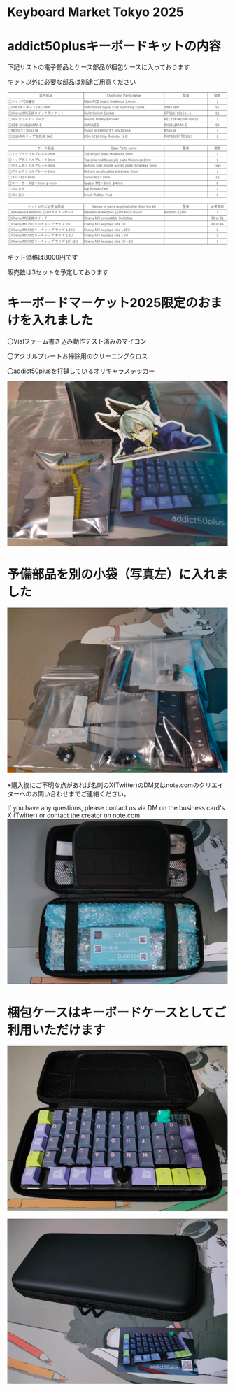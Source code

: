 # Keyboard Market Tokyo 2025

# addict50plusキーボードキットの内容
下記リストの電子部品とケース部品が梱包ケースに入っております

キット以外に必要な部品は別途ご用意ください

![addict50plusPartslist2025keyket](images/addict50plusPartslist2025keyket.png)

キット価格は8000円です

販売数は3セットを予定しております

# キーボードマーケット2025限定のおまけを入れました

〇Vialファーム書き込み動作テスト済みのマイコン

〇アクリルプレートお掃除用のクリーニングクロス

〇addict50plusを打鍵しているオリキャラステッカー

![omake](images/omake.jpg)

# 予備部品を別の小袋（写真左）に入れました

![yobi](images/yobi.jpg)


※購入後にご不明な点があれば名刺のX(Twitter)のDM又はnote.comのクリエイターへのお問い合わせまでご連絡ください。

If you have any questions, please contact us via DM on the business card's X (Twitter) or contact the creator on note.com.
![addictnakami](images/addictnakami.jpg)

# 梱包ケースはキーボードケースとしてご利用いただけます
![addictcase](images/addictcase.jpg)

![addictmeishi](images/addictmeishi.jpg)
